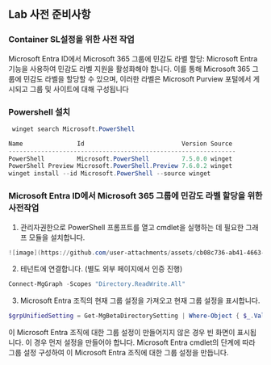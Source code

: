 ## Lab 사전 준비사항 

### Container SL설정을 위한 사전 작업 
Microsoft Entra ID에서 Microsoft 365 그룹에 민감도 라벨 할당: Microsoft Entra 기능을 사용하여 민감도 라벨 지원을 활성화해야 합니다. 이를 통해 Microsoft 365 그룹에 민감도 라벨을 할당할 수 있으며, 이러한 라벨은 Microsoft Purview 포털에서 게시되고 그룹 및 사이트에 대해 구성됩니다

### Powershell 설치
   
```powershell
 winget search Microsoft.PowerShell

Name               Id                           Version Source
---------------------------------------------------------------
PowerShell         Microsoft.PowerShell         7.5.0.0 winget
PowerShell Preview Microsoft.PowerShell.Preview 7.6.0.2 winget
winget install --id Microsoft.PowerShell --source winget
```

### Microsoft Entra ID에서 Microsoft 365 그룹에 민감도 라벨 할당을 위한 사전작업

1. 관리자권한으로 PowerShell 프롬프트를 열고 cmdlet을 실행하는 데 필요한 그래프 모듈을 설치합니다.

```powershell
![image](https://github.com/user-attachments/assets/cb08c736-ab41-4663-87e3-86c4b4be8751)
```

2. 테넌트에 연결합니다. (별도 외부 페이지에서 인증 진행)
```powershell
Connect-MgGraph -Scopes "Directory.ReadWrite.All" 
```

3. Microsoft Entra 조직의 현재 그룹 설정을 가져오고 현재 그룹 설정을 표시합니다. 
```powershell
$grpUnifiedSetting = Get-MgBetaDirectorySetting | Where-Object { $_.Values.Name -eq "EnableMIPLabels" } $grpUnifiedSetting.Values
```

이 Microsoft Entra 조직에 대한 그룹 설정이 만들어지지 않은 경우 빈 화면이 표시됩니다. 이 경우 먼저 설정을 만들어야 합니다. Microsoft Entra cmdlet의 단계에 따라 그룹 설정 구성하여 이 Microsoft Entra 조직에 대한 그룹 설정을 만듭니다.
